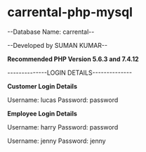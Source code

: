 # carrental-php-mysql
--Database Name: carrental--

--Developed by SUMAN KUMAR--

**Recommended PHP Version 5.6.3 and 7.4.12**


--------------LOGIN DETAILS--------------

**Customer Login Details**

Username: lucas
Password: password


**Employee Login Details**

Username: harry
Password: password

Username: jenny
Password: jenny

